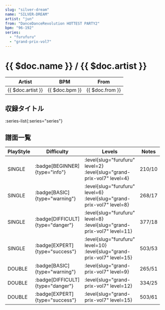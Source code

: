 ```yaml
---
slug: "silver-dream"
name: "SILVER☆DREAM"
artist: "jun"
from: "DanceDanceRevolution HOTTEST PARTY2"
bpm: "96-192"
series:
  - "furufuru"
  - "grand-prix-vol7"
---
```


# {{ $doc.name }} / {{ $doc.artist }}

|Artist|BPM|From|
|------|---|----|
|{{ $doc.artist }}|{{ $doc.bpm }}|{{ $doc.from }}|

## 収録タイトル

:series-list{:series="series"}

## 譜面一覧

|PlayStyle|Difficulty|Levels|Notes|Movie|
|---------|----------|------|-----|-----|
|SINGLE| :badge[BEGINNER]{type="info"}|<div class="field is-grouped is-grouped-multiline"> :level{slug="furufuru" level=2} :level{slug="grand-prix-vol7" level=4}</div>|210/10||
|SINGLE| :badge[BASIC]{type="warning"}|<div class="field is-grouped is-grouped-multiline"> :level{slug="furufuru" level=6} :level{slug="grand-prix-vol7" level=8}</div>|268/17||
|SINGLE| :badge[DIFFICULT]{type="danger"}|<div class="field is-grouped is-grouped-multiline"> :level{slug="furufuru" level=8} :level{slug="grand-prix-vol7" level=11}</div>|377/18||
|SINGLE| :badge[EXPERT]{type="success"}|<div class="field is-grouped is-grouped-multiline"> :level{slug="furufuru" level=10} :level{slug="grand-prix-vol7" level=15}</div>|503/53||
|DOUBLE| :badge[BASIC]{type="warning"}|<div class="field is-grouped is-grouped-multiline"> :level{slug="grand-prix-vol7" level=9}</div>|265/51||
|DOUBLE| :badge[DIFFICULT]{type="danger"}|<div class="field is-grouped is-grouped-multiline"> :level{slug="grand-prix-vol7" level=12}</div>|334/25||
|DOUBLE| :badge[EXPERT]{type="success"}|<div class="field is-grouped is-grouped-multiline"> :level{slug="grand-prix-vol7" level=15}</div>|503/61||
